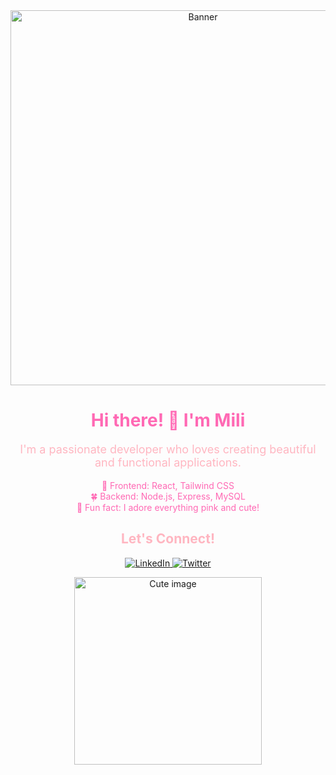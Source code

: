<div align="center">
  <img src="https://i.pinimg.com/564x/ca/24/51/ca2451b00eb7c6eaf95a90d70e972a0d.jpg" alt="Banner" width="600"/>

  <h1 style="color: #ff69b4;">Hi there! 👋 I'm Mili</h1>
  
  <p style="color: #ffb6c1; font-size: 18px;">
    I'm a passionate developer who loves creating beautiful and functional applications.
  </p>

  <p style="color: #ff69b4;">
    🌸 Frontend: React, Tailwind CSS <br>
    🍀 Backend: Node.js, Express, MySQL <br>
    💖 Fun fact: I adore everything pink and cute!
  </p>

  <h2 style="color: #ffb6c1;">Let's Connect!</h2>
  <p>
    <a href="https://www.linkedin.com/in/your-profile" target="_blank">
      <img src="https://img.shields.io/badge/-LinkedIn-%23ff69b4?style=for-the-badge&logo=linkedin&logoColor=white" alt="LinkedIn"/>
    </a>
    <a href="https://twitter.com/your-profile" target="_blank">
      <img src="https://img.shields.io/badge/-Twitter-%23ff69b4?style=for-the-badge&logo=twitter&logoColor=white" alt="Twitter"/>
    </a>
  </p>

  <img src="https://your-cute-image-url-here" alt="Cute image" width="300"/>
</div>
